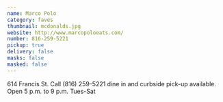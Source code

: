 ```yaml
---
name: Marco Polo
category: faves
thumbnail: mcdonalds.jpg
website: http://www.marcopoloeats.com/
number: 816-259-5221
pickup: true
delivery: false
masks: false
masked: false
---
```

614 Francis St. Call (816) 259-5221 dine in and curbside pick-up available. Open 5 p.m. to 9 p.m. Tues-Sat